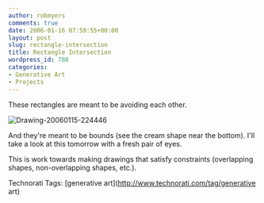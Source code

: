 ```yaml
---
author: robmyers
comments: true
date: 2006-01-16 07:59:55+00:00
layout: post
slug: rectangle-intersection
title: Rectangle Intersection
wordpress_id: 788
categories:
- Generative Art
- Projects
---
```


  
These rectangles are meant to be avoiding each other.  


  
![Drawing-20060115-224446](/wp-content/drawing-20060115-224446.jpg)  
  
  
  
And they're meant to be bounds (see the cream shape near the bottom). I'll take a look at this tomorrow with a fresh pair of eyes.  


  
This is work towards making drawings that satisfy constraints (overlapping shapes, non-overlapping shapes, etc.).  


  


Technorati Tags: [generative art](http://www.technorati.com/tag/generative art)

  


